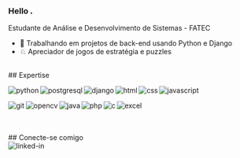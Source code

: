 ### Hello <img src="https://user-images.githubusercontent.com/1303154/88677602-1635ba80-d120-11ea-84d8-d263ba5fc3c0.gif" width="7px" alt="hi" style="max-width:100%;">
Estudante de Análise e Desenvolvimento de Sistemas - FATEC
- 🔭 Trabalhando em projetos de back-end usando Python e Django 
- ♘  Apreciador de jogos de estratégia e puzzles

<br>
## Expertise 
<br>
<p>
    <img align = "left" alt = "python" src = "https://img.shields.io/badge/Python-FFD43B?style=for-the-badge&logo=python&logoColor=darkgreen"/>&emsp;
    <img align = "left" alt = "postgresql" src = "https://img.shields.io/badge/PostgreSQL-316192?style=for-the-badge&logo=postgresql&logoColor=white"/>&emsp;
    <img align = "left" alt = "django" src = "https://img.shields.io/badge/Django-092E20?style=for-the-badge&logo=django&logoColor=green" />&emsp;
    <img align = "left" alt = "html" src = "https://img.shields.io/badge/HTML5-E34F26?style=for-the-badge&logo=html5&logoColor=white" />&emsp;
    <img align = "left" alt = "css" src = "https://img.shields.io/badge/CSS3-1572B6?style=for-the-badge&logo=css3&logoColor=white" />
    <img align = "left" alt = "javascript" src = "https://img.shields.io/badge/JavaScript-F7DF1E?style=for-the-badge&logo=javascript&logoColor=black" />&emsp;
</p>

<p>
  <img align = "left" alt = "git" src = "https://img.shields.io/badge/Git-F05032?style=for-the-badge&logo=git&logoColor=white" />&emsp;
  <img align = "left" alt = "opencv" src = "https://img.shields.io/badge/OpenCV-27338e?style=for-the-badge&logo=OpenCV&logoColor=white" />&emsp;
  <img align = "left" alt = "java" src = "https://img.shields.io/badge/Java-ED8B00?style=for-the-badge&logo=java&logoColor=white" />&emsp;
  <img align = "left" alt = "php" src = "https://img.shields.io/badge/PHP-777BB4?style=for-the-badge&logo=php&logoColor=white" />&emsp;
  <img align = "left" alt = "c" src = "https://img.shields.io/badge/C-00599C?style=for-the-badge&logo=c&logoColor=white" />&emsp;
  <img align = "left" alt = "excel" src = "https://img.shields.io/badge/Microsoft_Excel-217346?style=for-the-badge&logo=microsoft-excel&logoColor=white" />
</p>
<br> 
<br>
## Conecte-se comigo
<br>
<a href="https://www.linkedin.com/in/denis-carvalho-69b707a9" target="blank"><img align = "left" alt = "linked-in" src = "https://img.shields.io/badge/linkedin-%230077B5.svg?&style=for-the-badge&logo=linkedin&logoColor=white"/></a>
<br> 
<br>
